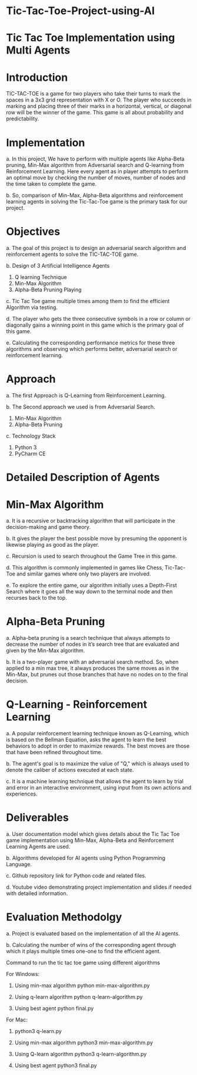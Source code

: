# Tic-Tac-Toe-Project-using-AI
# Tic Tac Toe Implementation using Multi Agents


# Introduction

TIC-TAC-TOE is a game for two players who take their turns to mark the spaces in a 3x3 grid representation with X or O. The player who succeeds in marking and placing three of their marks in a horizontal, vertical, or diagonal row will be the winner of the game. This game is all about probability and predictability.


# Implementation
   
a. In this project, We have to perform with multiple agents like Alpha-Beta pruning, Min-Max algorithm from Adversarial search and Q-learning from Reinforcement Learning. Here every agent as in player attempts to perform an optimal move by checking the number of moves, number of nodes and the time taken to complete the game. 

b. So, comparison of Min-Max, Alpha-Beta algorithms and reinforcement learning agents in solving the Tic-Tac-Toe game is the primary task for our project.


# Objectives

a. The goal of this project is to design an adversarial search algorithm and reinforcement agents to solve the TIC-TAC-TOE game. 

b. Design of 3 Artificial Intelligence Agents 
 1. Q learning Technique 
 2. Min-Max Algorithm 
 3. Alpha-Beta Pruning Playing 

c. Tic Tac Toe game multiple times among them to find the efficient Algorithm via testing. 

d. The player who gets the three consecutive symbols in a row or column or diagonally gains a winning point in this game which is the primary goal of this game. 

e. Calculating the corresponding performance metrics for these three algorithms and observing which performs better, adversarial search or reinforcement learning.


# Approach

a. The first Approach is Q-Learning from Reinforcement Learning. 

b. The Second approach we used is from Adversarial Search. 
 1. Min-Max Algorithm
 2. Alpha-Beta Pruning
           
c. Technology Stack
 1. Python 3
 2. PyCharm CE


# Detailed Description of Agents

# Min-Max Algorithm

a. It is a recursive or backtracking algorithm that will participate in the decision-making and game theory. 

b. It gives the player the best possible move by presuming the opponent is likewise playing as good as the player. 

c. Recursion is used to search throughout the Game Tree in this game. 

d. This algorithm is commonly implemented in games like Chess, Tic-Tac-Toe and similar games where only two players are involved. 

e. To explore the entire game, our algorithm initially uses a Depth-First Search where it goes all the way down to the terminal node and then recurses back to the top.


# Alpha-Beta Pruning

a. Alpha-beta pruning is a search technique that always attempts to decrease the number of nodes in it’s search tree that are evaluated and given by the Min-Max algorithm. 

b. It is a two-player game with an adversarial search method. So, when applied to a min max tree, it always produces the same moves as in the Min-Max, but prunes out those branches that have no nodes on to the final decision.


# Q-Learning - Reinforcement Learning

a. A popular reinforcement learning technique known as Q-Learning, which is based on the Bellman Equation, asks the agent to learn the best behaviors to adopt in order to maximize rewards. The best moves are those that have been refined throughout time.

b. The agent's goal is to maximize the value of "Q," which is always used to denote the caliber of actions executed at each state. 

c. It is a machine learning technique that allows the agent to learn by trial and error in an interactive environment, using input from its own actions and experiences.


 # Deliverables

a. User documentation model which gives details about the Tic Tac Toe game implementation using Min-Max, Alpha-Beta and Reinforcement Learning Agents are used. 

b. Algorithms developed for AI agents using Python Programming Language. 

c. Github repository link for Python code and related files. 

d. Youtube video demonstrating project implementation and slides if needed with detailed information.


 # Evaluation Methodolgy

a. Project is evaluated based on the implementation of all the AI agents. 

b. Calculating the number of wins of the corresponding agent through which it plays multiple times one-one to find the efficient agent. 

Command to run the tic tac toe game using different algorithms

For Windows:

1. Using min-max algorithm
   python min-max-algorithm.py

2. Using q-learn algorithm
   python q-learn-algorithm.py

3. Using best agent
   python final.py

For Mac:
1. python3 q-learn.py

2. Using min-max algorithm
   python3 min-max-algorithm.py

3. Using Q-learn algorithm
   python3 q-learn-algorithm.py

4. Using best agent
   python3 final.py